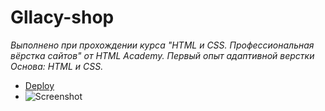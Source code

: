 # Gllacy-shop

*Выполнено при прохождении курса "HTML и CSS. Профессиональная вёрстка сайтов" от HTML Academy.*
*Первый опыт адаптивной верстки*
*Основа: HTML и CSS.*


- [Deploy](https://mabay919.github.io/gllacy_shop/)
- ![Screenshot](https://user-images.githubusercontent.com/54597981/114052047-5431d380-9896-11eb-8757-98a2355bf7bf.png)
